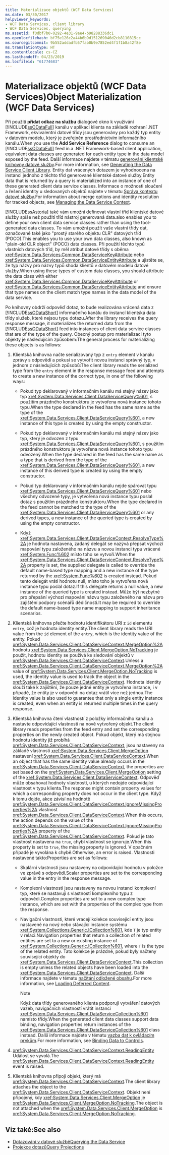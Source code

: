 ```yaml
---
title: Materializace objektů (WCF Data Services)
ms.date: 03/30/2017
helpviewer_keywords:
- WCF Data Services, client library
- WCF Data Services, querying
ms.assetid: f0dbf7b0-0292-4e31-9ae4-b98288336dc1
ms.openlocfilehash: bf75e126c2a44b6b9d151269046d2cb8110815cc
ms.sourcegitcommit: 9b552addadfb57fab0b9e7852ed4f1f1b8a42f8e
ms.translationtype: HT
ms.contentlocale: cs-CZ
ms.lasthandoff: 04/23/2019
ms.locfileid: "61774683"
---
```

# <a name="object-materialization-wcf-data-services"></a><span data-ttu-id="e5a80-102">Materializace objektů (WCF Data Services)</span><span class="sxs-lookup"><span data-stu-id="e5a80-102">Object Materialization (WCF Data Services)</span></span>
<span data-ttu-id="e5a80-103">Při použití **přidat odkaz na službu** dialogové okno k využívání [!INCLUDE[ssODataFull](../../../../includes/ssodatafull-md.md)] kanálu v aplikaci klienta na základě rozhraní .NET Framework, ekvivalentní datové třídy jsou generovány pro každý typ entity v datovém modelu, který je zveřejněn prostřednictvím informačního kanálu.</span><span class="sxs-lookup"><span data-stu-id="e5a80-103">When you use the **Add Service Reference** dialog to consume an [!INCLUDE[ssODataFull](../../../../includes/ssodatafull-md.md)] feed in a .NET Framework-based client application, equivalent data classes are generated for each entity type in the data model exposed by the feed.</span></span> <span data-ttu-id="e5a80-104">Další informace najdete v tématu [generování klientské knihovny datové služby](../../../../docs/framework/data/wcf/generating-the-data-service-client-library-wcf-data-services.md).</span><span class="sxs-lookup"><span data-stu-id="e5a80-104">For more information, see [Generating the Data Service Client Library](../../../../docs/framework/data/wcf/generating-the-data-service-client-library-wcf-data-services.md).</span></span> <span data-ttu-id="e5a80-105">Entity dat vrácených dotazem je vyhodnocena na instanci jednoho z těchto tříd generované klientské datové služby.</span><span class="sxs-lookup"><span data-stu-id="e5a80-105">Entity data that is returned by a query is materialized into an instance of one of these generated client data service classes.</span></span> <span data-ttu-id="e5a80-106">Informace o možnosti sloučení a řešení identity u sledovaných objektů najdete v tématu [Správa kontextu datové služby](../../../../docs/framework/data/wcf/managing-the-data-service-context-wcf-data-services.md).</span><span class="sxs-lookup"><span data-stu-id="e5a80-106">For information about merge options and identity resolution for tracked objects, see [Managing the Data Service Context](../../../../docs/framework/data/wcf/managing-the-data-service-context-wcf-data-services.md).</span></span>  
  
 [!INCLUDE[ssAstoria](../../../../includes/ssastoria-md.md)] <span data-ttu-id="e5a80-107">také vám umožní definovat vlastní tříd klientské datové služby spíše než použití tříd nástroj generovaná data.</span><span class="sxs-lookup"><span data-stu-id="e5a80-107">also enables you to define your own client data service classes rather than using the tool-generated data classes.</span></span> <span data-ttu-id="e5a80-108">To vám umožní použít vaše vlastní třídy dat, označované také jako "prostý starého objektu CLR" datových tříd (POCO).</span><span class="sxs-lookup"><span data-stu-id="e5a80-108">This enables you to use your own data classes, also known as "plain-old CLR object" (POCO) data classes.</span></span> <span data-ttu-id="e5a80-109">Při použití těchto typů vlastních datových tříd, by měl atribut datové třídy s oběma <xref:System.Data.Services.Common.DataServiceKeyAttribute> nebo <xref:System.Data.Services.Common.DataServiceEntityAttribute> a ujistěte se, že typ názvy pro názvy typů shoda klientů v datovém modelu datové služby.</span><span class="sxs-lookup"><span data-stu-id="e5a80-109">When using these types of custom data classes, you should attribute the data class with either <xref:System.Data.Services.Common.DataServiceKeyAttribute> or <xref:System.Data.Services.Common.DataServiceEntityAttribute> and ensure that type names on the client match type names in the data model of the data service.</span></span>  
  
 <span data-ttu-id="e5a80-110">Po knihovny obdrží odpověď dotaz, to bude realizována vrácená data z [!INCLUDE[ssODataShort](../../../../includes/ssodatashort-md.md)] informačního kanálu do instancí klientská data třídy služeb, které nejsou typu dotazu.</span><span class="sxs-lookup"><span data-stu-id="e5a80-110">After the library receives the query response message, it materializes the returned data from the [!INCLUDE[ssODataShort](../../../../includes/ssodatashort-md.md)] feed into instances of client data service classes that are of the type of the query.</span></span> <span data-ttu-id="e5a80-111">Obecný postup pro materializaci tyto objekty je následujícím způsobem:</span><span class="sxs-lookup"><span data-stu-id="e5a80-111">The general process for materializing these objects is as follows:</span></span>  
  
1. <span data-ttu-id="e5a80-112">Klientská knihovna načte serializovaný typ z `entry` element v kanálu zprávy s odpovědí a pokusí se vytvořit novou instanci správný typ, v jednom z následujících způsobů:</span><span class="sxs-lookup"><span data-stu-id="e5a80-112">The client library reads the serialized type from the `entry` element in the response message feed and attempts to create a new instance of the correct type, in one of the following ways:</span></span>  
  
    - <span data-ttu-id="e5a80-113">Pokud typ deklarovaný v informačním kanálu má stejný název jako typ <xref:System.Data.Services.Client.DataServiceQuery%601>, s použitím prázdného konstruktoru je vytvořena nová instance tohoto typu.</span><span class="sxs-lookup"><span data-stu-id="e5a80-113">When the type declared in the feed has the same name as the type of the <xref:System.Data.Services.Client.DataServiceQuery%601>, a new instance of this type is created by using the empty constructor.</span></span>  
  
    - <span data-ttu-id="e5a80-114">Pokud typ deklarovaný v informačním kanálu má stejný název jako typ, který je odvozen z typu <xref:System.Data.Services.Client.DataServiceQuery%601>, s použitím prázdného konstruktoru je vytvořena nová instance tohoto typu odvozený.</span><span class="sxs-lookup"><span data-stu-id="e5a80-114">When the type declared in the feed has the same name as a type that is derived from the type of the <xref:System.Data.Services.Client.DataServiceQuery%601>, a new instance of this derived type is created by using the empty constructor.</span></span>  
  
    - <span data-ttu-id="e5a80-115">Pokud typ deklarovaný v informačním kanálu nejde spárovat typu <xref:System.Data.Services.Client.DataServiceQuery%601> nebo všechny odvozené typy, je vytvořena nová instance typu poslal dotaz s použitím prázdného konstruktoru.</span><span class="sxs-lookup"><span data-stu-id="e5a80-115">When the type declared in the feed cannot be matched to the type of the <xref:System.Data.Services.Client.DataServiceQuery%601> or any derived types, a new instance of the queried type is created by using the empty constructor.</span></span>  
  
    - <span data-ttu-id="e5a80-116">Když <xref:System.Data.Services.Client.DataServiceContext.ResolveType%2A> je hodnota nastavena, zadaný delegát se nazývá přepsat výchozí mapování typu založeného na názvu a novou instanci typu vrácené <xref:System.Func%602> místo toho se vytvoří.</span><span class="sxs-lookup"><span data-stu-id="e5a80-116">When the <xref:System.Data.Services.Client.DataServiceContext.ResolveType%2A> property is set, the supplied delegate is called to override the default name-based type mapping and a new instance of the type returned by the <xref:System.Func%602> is created instead.</span></span> <span data-ttu-id="e5a80-117">Pokud tento delegát vrátí hodnotu null, místo toho je vytvořena nová instance typu poslal dotaz.</span><span class="sxs-lookup"><span data-stu-id="e5a80-117">If this delegate returns a null value, a new instance of the queried type is created instead.</span></span> <span data-ttu-id="e5a80-118">Může být nezbytné pro přepsání výchozí mapování názvu typu založeného na názvu pro zajištění podpory scénářů dědičnosti.</span><span class="sxs-lookup"><span data-stu-id="e5a80-118">It may be required to override the default name-based type name mapping to support inheritance scenarios.</span></span>  
  
2. <span data-ttu-id="e5a80-119">Klientská knihovna přečte hodnotu identifikátoru URI z `id` elementu `entry`, což je hodnota identity entity.</span><span class="sxs-lookup"><span data-stu-id="e5a80-119">The client library reads the URI value from the `id` element of the `entry`, which is the identity value of the entity.</span></span> <span data-ttu-id="e5a80-120">Pokud <xref:System.Data.Services.Client.DataServiceContext.MergeOption%2A> hodnotu <xref:System.Data.Services.Client.MergeOption.NoTracking> je použít, hodnotu identity se používá ke sledování objektů v <xref:System.Data.Services.Client.DataServiceContext>.</span><span class="sxs-lookup"><span data-stu-id="e5a80-120">Unless a <xref:System.Data.Services.Client.DataServiceContext.MergeOption%2A> value of <xref:System.Data.Services.Client.MergeOption.NoTracking> is used, the identity value is used to track the object in the <xref:System.Data.Services.Client.DataServiceContext>.</span></span> <span data-ttu-id="e5a80-121">Hodnota identity slouží také k zajištění, že pouze jedné entity je vytvořena instance, i v případě, že entity je v odpovědi na dotaz vrátil více než jednou.</span><span class="sxs-lookup"><span data-stu-id="e5a80-121">The identity value is also used to guarantee that only a single entity instance is created, even when an entity is returned multiple times in the query response.</span></span>  
  
3. <span data-ttu-id="e5a80-122">Klientská knihovna čtení vlastností z položky informačního kanálu a nastavte odpovídající vlastnosti na nově vytvořený objekt.</span><span class="sxs-lookup"><span data-stu-id="e5a80-122">The client library reads properties from the feed entry and set the corresponding properties on the newly created object.</span></span> <span data-ttu-id="e5a80-123">Pokud objekt, který má stejnou hodnotu identity již probíhá <xref:System.Data.Services.Client.DataServiceContext>, jsou nastaveny na základě vlastnosti <xref:System.Data.Services.Client.MergeOption> nastavení <xref:System.Data.Services.Client.DataServiceContext>.</span><span class="sxs-lookup"><span data-stu-id="e5a80-123">When an object that has the same identity value already occurs in the <xref:System.Data.Services.Client.DataServiceContext>, the properties are set based on the <xref:System.Data.Services.Client.MergeOption> setting of the <xref:System.Data.Services.Client.DataServiceContext>.</span></span> <span data-ttu-id="e5a80-124">Odpověď může obsahovat hodnoty vlastností, u kterých nedojde odpovídající vlastnost v typu klienta.</span><span class="sxs-lookup"><span data-stu-id="e5a80-124">The response might contain property values for which a corresponding property does not occur in the client type.</span></span> <span data-ttu-id="e5a80-125">Když k tomu dojde, akce závisí na hodnotě <xref:System.Data.Services.Client.DataServiceContext.IgnoreMissingProperties%2A> vlastnost <xref:System.Data.Services.Client.DataServiceContext>.</span><span class="sxs-lookup"><span data-stu-id="e5a80-125">When this occurs, the action depends on the value of the <xref:System.Data.Services.Client.DataServiceContext.IgnoreMissingProperties%2A> property of the <xref:System.Data.Services.Client.DataServiceContext>.</span></span> <span data-ttu-id="e5a80-126">Pokud je tato vlastnost nastavena na `true`, chybí vlastnost se ignoruje.</span><span class="sxs-lookup"><span data-stu-id="e5a80-126">When this property is set to `true`, the missing property is ignored.</span></span> <span data-ttu-id="e5a80-127">V opačném případě je vyvolána k chybě.</span><span class="sxs-lookup"><span data-stu-id="e5a80-127">Otherwise, an error is raised.</span></span> <span data-ttu-id="e5a80-128">Vlastnosti nastavené takto:</span><span class="sxs-lookup"><span data-stu-id="e5a80-128">Properties are set as follows:</span></span>  
  
    - <span data-ttu-id="e5a80-129">Skalární vlastnosti jsou nastaveny na odpovídající hodnotu v položce ve zprávě s odpovědí.</span><span class="sxs-lookup"><span data-stu-id="e5a80-129">Scalar properties are set to the corresponding value in the entry in the response message.</span></span>  
  
    - <span data-ttu-id="e5a80-130">Komplexní vlastnosti jsou nastaveny na novou instanci komplexní typ, které se nastavují s vlastností komplexního typu z odpovědi.</span><span class="sxs-lookup"><span data-stu-id="e5a80-130">Complex properties are set to a new complex type instance, which are set with the properties of the complex type from the response.</span></span>  
  
    - <span data-ttu-id="e5a80-131">Navigační vlastnosti, které vracejí kolekce související entity jsou nastavené na nový nebo stávající instance systému <xref:System.Collections.Generic.ICollection%601>, kde `T` je typ entity v relaci.</span><span class="sxs-lookup"><span data-stu-id="e5a80-131">Navigation properties that return a collection of related entities are set to a new or existing instance of <xref:System.Collections.Generic.ICollection%601>, where `T` is the type of the related entity.</span></span> <span data-ttu-id="e5a80-132">Tato kolekce je prázdné, pokud byly načteny související objekty do <xref:System.Data.Services.Client.DataServiceContext>.</span><span class="sxs-lookup"><span data-stu-id="e5a80-132">This collection is empty unless the related objects have been loaded into the <xref:System.Data.Services.Client.DataServiceContext>.</span></span> <span data-ttu-id="e5a80-133">Další informace najdete v tématu [načítání odložené obsahu](../../../../docs/framework/data/wcf/loading-deferred-content-wcf-data-services.md).</span><span class="sxs-lookup"><span data-stu-id="e5a80-133">For more information, see [Loading Deferred Content](../../../../docs/framework/data/wcf/loading-deferred-content-wcf-data-services.md).</span></span>  
  
        > [!NOTE]
        >  <span data-ttu-id="e5a80-134">Když data třídy generovaného klienta podporují vytváření datových vazeb, navigačních vlastností vrátit instanci <xref:System.Data.Services.Client.DataServiceCollection%601> namísto třídy.</span><span class="sxs-lookup"><span data-stu-id="e5a80-134">When the generated client data classes support data binding, navigation properties return instances of the <xref:System.Data.Services.Client.DataServiceCollection%601> class instead.</span></span> <span data-ttu-id="e5a80-135">Další informace najdete v tématu [vazba dat k ovládacím prvkům](../../../../docs/framework/data/wcf/binding-data-to-controls-wcf-data-services.md).</span><span class="sxs-lookup"><span data-stu-id="e5a80-135">For more information, see [Binding Data to Controls](../../../../docs/framework/data/wcf/binding-data-to-controls-wcf-data-services.md).</span></span>  
  
4. <span data-ttu-id="e5a80-136"><xref:System.Data.Services.Client.DataServiceContext.ReadingEntity> Událost se vyvolá.</span><span class="sxs-lookup"><span data-stu-id="e5a80-136">The <xref:System.Data.Services.Client.DataServiceContext.ReadingEntity> event is raised.</span></span>  
  
5. <span data-ttu-id="e5a80-137">Klientská knihovna připojí objekt, který má <xref:System.Data.Services.Client.DataServiceContext>.</span><span class="sxs-lookup"><span data-stu-id="e5a80-137">The client library attaches the object to the <xref:System.Data.Services.Client.DataServiceContext>.</span></span> <span data-ttu-id="e5a80-138">Objekt není připojený, kdy <xref:System.Data.Services.Client.MergeOption> je <xref:System.Data.Services.Client.MergeOption.NoTracking>.</span><span class="sxs-lookup"><span data-stu-id="e5a80-138">The object is not attached when the <xref:System.Data.Services.Client.MergeOption> is <xref:System.Data.Services.Client.MergeOption.NoTracking>.</span></span>  
  
## <a name="see-also"></a><span data-ttu-id="e5a80-139">Viz také:</span><span class="sxs-lookup"><span data-stu-id="e5a80-139">See also</span></span>

- [<span data-ttu-id="e5a80-140">Dotazování v datové službě</span><span class="sxs-lookup"><span data-stu-id="e5a80-140">Querying the Data Service</span></span>](../../../../docs/framework/data/wcf/querying-the-data-service-wcf-data-services.md)
- [<span data-ttu-id="e5a80-141">Projekce dotazů</span><span class="sxs-lookup"><span data-stu-id="e5a80-141">Query Projections</span></span>](../../../../docs/framework/data/wcf/query-projections-wcf-data-services.md)
